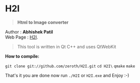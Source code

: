 H2I
===
>__Html to Image converter__

Author   : __Abhishek Patil__   
Web Page : [H2I](http://h2i.abhishekworld.in/ "H2I").

>This tool is written in Qt C++ and uses QtWebKit

__How to compile:__

`git clone git://github.com/zeroth/H2I.git`
`cd H2I\`
`qmake`
`make`


That's it you are done now run `./H2I` or `H2I.exe` and Enjoy :-)


